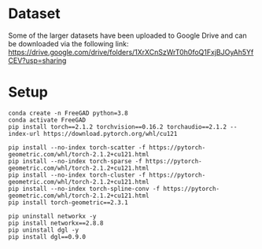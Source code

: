 
# Dataset
Some of the larger datasets have been uploaded to Google Drive and can be downloaded via the following link:
https://drive.google.com/drive/folders/1XrXCnSzWrT0h0foQ1FxjBJOyAh5YfCEV?usp=sharing

# Setup
```js/java/c#/text
conda create -n FreeGAD python=3.8
conda activate FreeGAD
pip install torch==2.1.2 torchvision==0.16.2 torchaudio==2.1.2 --index-url https://download.pytorch.org/whl/cu121

pip install --no-index torch-scatter -f https://pytorch-geometric.com/whl/torch-2.1.2+cu121.html
pip install --no-index torch-sparse -f https://pytorch-geometric.com/whl/torch-2.1.2+cu121.html
pip install --no-index torch-cluster -f https://pytorch-geometric.com/whl/torch-2.1.2+cu121.html
pip install --no-index torch-spline-conv -f https://pytorch-geometric.com/whl/torch-2.1.2+cu121.html
pip install torch-geometric==2.3.1

pip uninstall networkx -y
pip install networkx==2.8.8
pip uninstall dgl -y
pip install dgl==0.9.0
```
